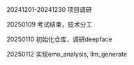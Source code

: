 20241201-20241230 项目调研

20250109 考试结束，技术分工

20250110 初始化仓库，调研deepface

20250112 实现emo_analysis, llm_generate
